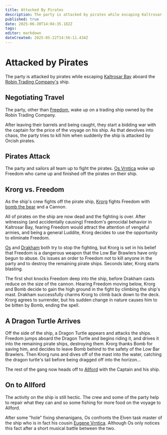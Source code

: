 ```yaml
---
title: Attacked By Pirates
description: The party is attacked by pirates while escaping Kaltrosar Bay
published: true
date: 2025-06-30T14:04:35.182Z
tags: 
editor: markdown
dateCreated: 2025-05-22T14:56:11.434Z
---
```


# Attacked by Pirates
The party is attacked by pirates while escaping [Kaltrosar Bay](/locations/Mardun/Kaltrosar) aboard the [Robin Trading Company's](/organizations/robin-trading-company) ship.

## Negotiating Travel
The party, other than [Freedom](/characters/freedom), wake up on a trading ship owned by the Robin Trading Company.

After leaving their barrels and being caught, they start a bidding war with the captain for the price of the voyage on his ship. As that devolves into chaos, the party tries to kill him when suddenly the ship is attacked by Orcish pirates.

## Pirates Attack
The party and sailors all team up to fight the pirates. [Os Vrntica](/characters/os) woke up Freedom who came up and finished off the pirates on their ship.


## Krorg vs. Freedom
As the ship's crew fights off the pirate ship, [Krorg](/characters/krorg) fights Freedom with [bomb the bear](/characters/Bomb-the-Bear) and a Cannon. 

All of pirates on the ship are now dead and the fighting is over. After witnessing (and accidentally causing) Freedom's genocidal behavior in Kaltrosar Bay, fearing Freedom would attract the attention of vengeful armies, and being a general Luddite, Krorg decides to use the opportunity to eliminate Freedom.

[Os](/characters/os) and [Drakham](/characters/drakham) both try to stop the fighting, but Krorg is set in his belief that Freedom is a dangerous weapon that the Low Bar Brawlers have only begun to abuse. Os issues an order to Freedom not to kill anyone in the party and to destroy the remaining pirate ships. Seconds later, Krorg starts blasting.

The first shot knocks Freedom deep into the ship, before Drakham casts reduce on the size of the cannon. Hearing Freedom moving below, Krorg and Bomb decide to gain the high ground in the fight by climbing the ship's mast. Drakham successfully charms Krorg to climb back down to the deck. Krorg agrees to surrender, but his sudden change in nature causes him to be bitten by Bomb, ending the spell.


## A Dragon Turtle Arrives
Off the side of the ship, a Dragon Turtle appears and attacks the ships. Freedom jumps aboard the Dragon Turtle and begins riding it, and drives it into the remaining pirate ships, destroying them. Krorg thanks Bomb for saving him, and decides to leave Bomb behind to the safety of the Low Bar Brawlers. Then Krorg runs and dives off of the mast into the water, catching the dragon turtle's tail before being dragged off into the horizon...

The rest of the gang now heads off to [Allford](/locations/Mardun/Allford) with the Captain and his ship.


## On to Allford
The activity on the ship is still hectic. The crew and some of the party help to repair what they can and so some fishing for more food on the voyage to Allford.

After some "hole" fixing shenanigans, Os confronts the Elven task master of the ship who is in fact his cousin [Eugene Vrntica](/characters/eugene-vrntica). Although Os only notices this fact after a short musical battle between the two.
